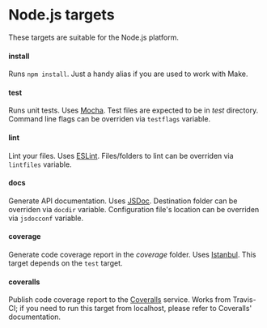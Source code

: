 # Node.js targets

These targets are suitable for the Node.js platform.

#### install

Runs `npm install`. Just a handy alias if you are used to work with Make.

#### test

Runs unit tests. Uses [Mocha][mocha-url]. Test files are expected to be in *test* directory. Command line flags can be overriden via `testflags` variable.

#### lint

Lint your files. Uses [ESLint][eslint-url]. Files/folders to lint can be overriden via `lintfiles` variable.

#### docs

Generate API documentation. Uses [JSDoc][jsdoc-url]. Destination folder can be overriden via `docdir` variable. Configuration file's location can be overriden via `jsdocconf` variable.

#### coverage

Generate code coverage report in the *coverage* folder. Uses [Istanbul][istanbul-url]. This target depends on the `test` target.

#### coveralls

Publish code coverage report to the [Coveralls][coveralls-url] service. Works from Travis-CI; if you need to run this target from localhost, please refer to Coveralls' documentation.


[mocha-url]: http://mochajs.org
[eslint-url]: http://eslint.org
[jsdoc-url]: http://usejsdoc.org
[istanbul-url]: https://github.com/gotwarlost/istanbul
[coveralls-url]: https://coveralls.io
